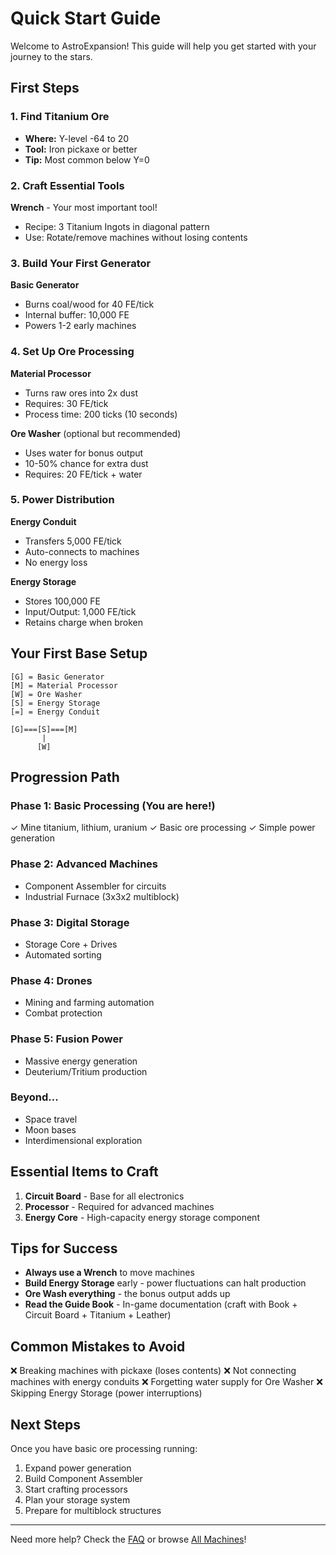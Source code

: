 # Quick Start Guide

Welcome to AstroExpansion! This guide will help you get started with your journey to the stars.

## First Steps

### 1. Find Titanium Ore
- **Where:** Y-level -64 to 20
- **Tool:** Iron pickaxe or better
- **Tip:** Most common below Y=0

### 2. Craft Essential Tools
**Wrench** - Your most important tool!
- Recipe: 3 Titanium Ingots in diagonal pattern
- Use: Rotate/remove machines without losing contents

### 3. Build Your First Generator
**Basic Generator**
- Burns coal/wood for 40 FE/tick
- Internal buffer: 10,000 FE
- Powers 1-2 early machines

### 4. Set Up Ore Processing
**Material Processor**
- Turns raw ores into 2x dust
- Requires: 30 FE/tick
- Process time: 200 ticks (10 seconds)

**Ore Washer** (optional but recommended)
- Uses water for bonus output
- 10-50% chance for extra dust
- Requires: 20 FE/tick + water

### 5. Power Distribution
**Energy Conduit**
- Transfers 5,000 FE/tick
- Auto-connects to machines
- No energy loss

**Energy Storage**
- Stores 100,000 FE
- Input/Output: 1,000 FE/tick
- Retains charge when broken

## Your First Base Setup

```
[G] = Basic Generator
[M] = Material Processor
[W] = Ore Washer
[S] = Energy Storage
[=] = Energy Conduit

[G]===[S]===[M]
       |
      [W]
```

## Progression Path

### Phase 1: Basic Processing (You are here!)
✓ Mine titanium, lithium, uranium
✓ Basic ore processing
✓ Simple power generation

### Phase 2: Advanced Machines
- Component Assembler for circuits
- Industrial Furnace (3x3x2 multiblock)

### Phase 3: Digital Storage
- Storage Core + Drives
- Automated sorting

### Phase 4: Drones
- Mining and farming automation
- Combat protection

### Phase 5: Fusion Power
- Massive energy generation
- Deuterium/Tritium production

### Beyond...
- Space travel
- Moon bases
- Interdimensional exploration

## Essential Items to Craft

1. **Circuit Board** - Base for all electronics
2. **Processor** - Required for advanced machines
3. **Energy Core** - High-capacity energy storage component

## Tips for Success

- **Always use a Wrench** to move machines
- **Build Energy Storage** early - power fluctuations can halt production
- **Ore Wash everything** - the bonus output adds up
- **Read the Guide Book** - In-game documentation (craft with Book + Circuit Board + Titanium + Leather)

## Common Mistakes to Avoid

❌ Breaking machines with pickaxe (loses contents)
❌ Not connecting machines with energy conduits
❌ Forgetting water supply for Ore Washer
❌ Skipping Energy Storage (power interruptions)

## Next Steps

Once you have basic ore processing running:
1. Expand power generation
2. Build Component Assembler
3. Start crafting processors
4. Plan your storage system
5. Prepare for multiblock structures

---

Need more help? Check the [FAQ](FAQ) or browse [All Machines](Machines-List)!